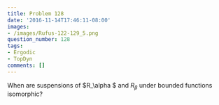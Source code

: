 ```yaml
---
title: Problem 128
date: '2016-11-14T17:46:11-08:00'
images:
- /images/Rufus-122-129_5.png
question_number: 128
tags:
- Ergodic
- TopDyn
comments: []
---
```

When are suspensions of $R_\alpha $ and $R_\beta$ under bounded functions
isomorphic?

